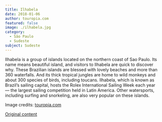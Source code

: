 ```yaml
---
title: Ilhabela
date: 2018-01-06
author: touropia.com
featured: false
image: ./ilhabela.jpg
category:
  - São Paulo
  - Sudeste
subject: Sudeste
---
```


Ilhabela is a group of islands located on the northern coast of Sao Paulo. Its name means beautiful island, and visitors to Ilhabela are quick to discover why. These Brazilian islands are blessed with lovely beaches and more than 360 waterfalls. And its thick tropical jungles are home to wild monkeys and about 300 species of birds, including toucans. Ilhabela, which is known as Brazil’s sailing capital, hosts the Rolex International Sailing Week each year — the largest sailing competition held in Latin America. Other watersports, including surfing and snorkeling, are also very popular on these islands.

Image credits: [touropia.com](https://www.touropia.com/islands-in-brazil/)

[Original content](https://www.touropia.com/islands-in-brazil/)
